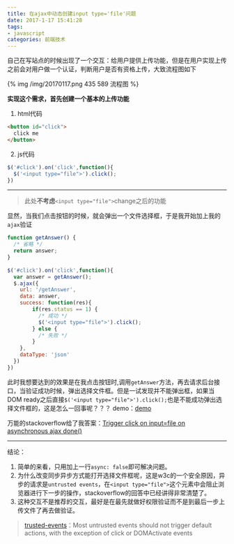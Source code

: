 ```yaml
---
title: 在ajax中动态创建input type='file'问题
date: 2017-1-17 15:41:28
tags:
- javascript
categories: 前端技术
---
```


自己在写站点的时候出现了一个交互：给用户提供上传功能，但是在用户实现上传之前会对用户做一个认证，判断用户是否有资格上传，大致流程图如下

<!-- more -->
{% img /img/20170117.png 435 589 流程图 %}

**实现这个需求，首先创建一个基本的上传功能**
1. html代码
```html
<button id="click">
  click me
</button>
```
2. js代码
```javascript
$('#click').on('click',function(){
  $('<input type="file">').click();
})
```

----------

> 此处**不考虑**`<input type="file">`change之后的功能

显然，当我们点击按钮的时候，就会弹出一个文件选择框，于是我开始加上我的`ajax`验证
```javascript
function getAnswer() {
  /* 省略 */
  return answer;
}
 
$('#click').on('click',function(){
  var answer = getAnswer();
  $.ajax({
    url: '/getAnswer',
    data: answer,
    success: function(res){
        if(res.status == 1) {
          /* 成功 */
          $('<input type="file">').click();
        } else {
          /* 失败 */
        }
    },
    dataType: 'json'
  })
})
```

此时我想要达到的效果是在我点击按钮时,调用`getAnswer`方法，再去请求后台接口，当验证成功时候，弹出选择文件框。但是一试发现并不能弹出框，如果当DOM ready之后直接`$('<input type="file">').click();`也是不能成功弹出选择文件框的，这是怎么一回事呢？？？
demo：[demo](https://jsfiddle.net/perezyuan/16jtcpo2/6/ "demo")

万能的stackoverflow给了我答案：[Trigger click on input=file on asynchronous ajax done()](http://stackoverflow.com/questions/29728705/trigger-click-on-input-file-on-asynchronous-ajax-done "Trigger click on input=file on asynchronous ajax done()")


----------
结论：
1. 简单的来看，只用加上一行`async: false`即可解决问题。
2. 为什么改变同步异步方式能打开选择文件框呢，这是w3c的一个安全原因，异步的请求是`untrusted events`，在`<input type="file">`这个元素中会阻止浏览器进行下一步的操作，stackoverflow的回答中已经讲得非常清楚了。
3. 这种交互不是推荐的交互，最好是在最先就做好权限验证而不是到最后一步上传文件了再去做验证。
> [trusted-events](https://www.w3.org/TR/2012/WD-DOM-Level-3-Events-20120614/#trusted-events "trusted-events")：Most untrusted events should not trigger default actions, with the exception of click or DOMActivate events